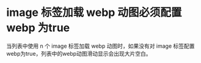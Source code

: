 # image 标签加载 webp 动图必须配置 webp	 为true

当列表中使用 n 个 image 标签加载 webp 动图时，如果没有对 image 标签配置 webp为true，列表中的webp动图滑动显示会出现大片空白。
